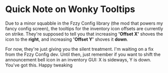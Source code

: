 # Quick Note on Wonky Tooltips

Due to a minor squabble in the Fzzy Config library (the mod that powers my fancy config screen), the tooltips for the inventory icon offsets are currently on strike. They're supposed to tell you that increasing **'Offset X'** shoves the icon to the **right**, and increasing **'Offset Y'** shoves it **down**.

For now, they're just giving you the silent treatment. I'm waiting on a fix from the Fzzy Config dev. Until then, just remember if you want to shift the announcement bell icon in an inventory GUI: X is sideways, Y is down. You've got this. Happy tweaking